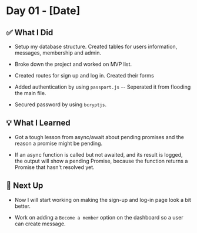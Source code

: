 # Day 01 - [Date]

## ✅ What I Did
- Setup my database structure. Created tables for users information, messages, membership and admin.

- Broke down the project and worked on MVP list.

- Created routes for sign up and log in. Created their forms

- Added authentication by using `passport.js` -- Seperated it from flooding the main file.

- Secured password by using `bcryptjs`.

## 💡 What I Learned
- Got a tough lesson from async/await about pending promises and the reason a promise might be pending.

- If an async function is called but not awaited, and its result is logged, the output will show a pending Promise, because the function returns a Promise that hasn't resolved yet.


## 🔧 Next Up
- Now I will start working on making the sign-up and log-in page look a bit better.

- Work on adding a `Become a member` option on the dashboard so a user can create message.
